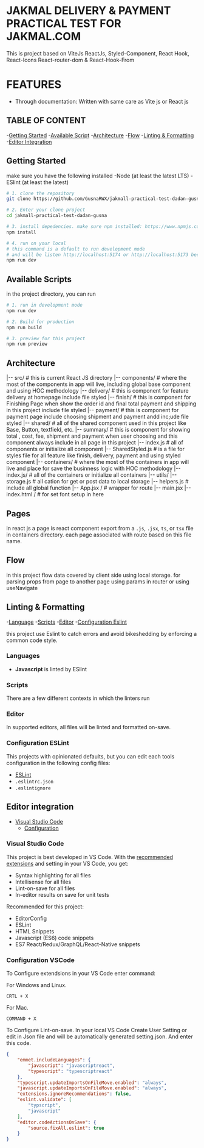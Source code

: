 # JAKMAL DELIVERY & PAYMENT PRACTICAL TEST FOR JAKMAL.COM
This is project based on ViteJs ReactJs, Styled-Component, React Hook, React-Icons React-router-dom &  React-Hook-From

# FEATURES
- Through documentation: Written with same care as Vite js or React js

## TABLE OF CONTENT
-[Getting Started](#getting-started)
-[Available Script](#available-script)
-[Architecture](#architecture)
-[Flow](#flow)
-[Linting & Formatting](#linting-and-formating)
-[Editor Integration](#editor-integration)

## Getting Started
make sure you have the following installed
-Node (at least the latest LTS)
-ESlint (at least the latest)

```bash
# 1. clone the repository
git clone https://github.com/GusnaRWX/jakmall-practical-test-dadan-gusna.git

# 2. Enter your clone project
cd jakmall-practical-test-dadan-gusna

# 3. install depedencies. make sure npm installed: https://www.npmjs.com/get-npm
npm install

# 4. run on your local
# this command is a default to run development mode
# and will be listen http://localhost:5174 or http://localhost:5173 because using vite js
npm run dev
```
## Available Scripts
in the project directory, you can run

```bash
# 1. run in development mode
npm run dev

# 2. Build for production
npm run build

# 3. preview for this project
npm run preview
```
## Architecture

|-- src/ # this is current React JS directory
    |-- components/ # where the most of the components in app will live, including global base component and using HOC methodology
        |-- delivery/ # this is component for feature delivery at homepage include file styled
        |-- finish/ # this is component for Finishing Page when show the order id and final total payment and shipping in this project include file styled
        |-- payment/ # this is component for payment page include choosing shipment and payment andd inc;ude file styled
        |-- shared/ # all of the shared component used in this project like Base, Button, textfield, etc.
        |-- summary/ # this is component for showing total , cost, fee, shipment and payment when user choosing and this component always include in all page in this project
        |-- index.js # all of components or initialize all component
        |-- SharedStyled.js # is a file for styles file for all feature like finish, delivery, payment and using styled component
    |-- containers/ # where the most of the containers in app will live and place for save the businness logic with HOC methodology
        |-- index.js/ # all of the containers or initialize all containers
    |-- utils/
        |-- storage.js # all cation for get or post data to local storage
        |-- helpers.js # include all global function
    |-- App.jsx / # wrapper for route
    |-- main.jsx
|-- index.html / # for set font setup in here

## Pages
in react js a page is react component export from a `.js`, `.jsx`, `ts`, or `tsx` file in containers directory. each page associated with route based on this file name.

## Flow
in this project flow data covered by client side using local storage. for parsing props from page to another page using params in router or using useNavigate
## Linting & Formatting
-[Language](#languages)
-[Scripts](#scripts)
 -[Editor](#editor)
-[Configuration Eslint](#configuration-selint)

this project use Eslint to catch errors and avoid bikeshedding by enforcing a common code style.

### Languages
- **Javascript** is linted by ESlint

### Scripts
There are a few different contexts in which the linters run

### Editor
In supported editors, all files will be linted and formatted on-save.


### Configuration ESLint
This projects with opinionated defaults, but you can edit each tools configuration in the following config files:

- [ESLint](https://eslint.org/docs/user-guide/configuring/)
- `.eslintrc.json`
- `.eslintignore`

## Editor integration
- [Visual Studio Code](#visual-studio-code)
    - [Configuration](#configuration-vscode)

### Visual Studio Code
This project is best developed in VS Code. With the [recommended extensions](https://code.visualstudio.com/docs/editor/extension-gallery#_workspace-recommended-extensions) and setting in your VS Code, you get:

- Syntax highlighting for all files
- Intellisense for all files
- Lint-on-save for all files
- In-editor results on save for unit tests

Recommended for this project:
- EditorConfig
- ESLint
- HTML Snippets
- Javascript (ES6) code snippets
- ES7 React/Redux/GraphQL/React-Native snippets

### Configuration VSCode
To Configure extendsions in your VS Code enter command:

For Windows and Linux.
```
CRTL + X
```

For Mac.
```
COMMAND + X
```

To Configure Lint-on-save.
In your local VS Code Create User Setting or edit in Json file and will be automatically generated setting.json. And enter this code.

```json
{
    "emmet.includeLanguages": {
        "javascript": "javascriptreact",
        "typescript": "typescriptreact"
    },
    "typescript.updateImportsOnFileMove.enabled": "always",
    "javascript.updateImportsOnFileMove.enabled": "always",
    "extensions.ignoreRecommendations": false,
    "eslint.validate": [
        "typscript",
        "javascript"
    ],
    "editor.codeActionsOnSave": {
        "source.fixAll.eslint": true
    }
}




